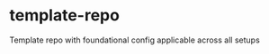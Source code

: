 # template-repo

Template repo with foundational config applicable across all setups

<!-- test comment -->